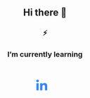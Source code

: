 <br>

<span align="center">
  
  ## Hi there 👋
  
</span>

<span align="center">
  
  ### ⚡
  ### I’m currently learning  
  
<br>

[<img src="https://github.com/matiastulli/matiastulli/blob/main/linkedin.svg" alt="linkedin" width="25"></img>](https://www.linkedin.com/in/jmtulli/) &nbsp;&nbsp;&nbsp;
